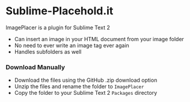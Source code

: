 Sublime-Placehold.it
=============================

ImagePlacer is a plugin for Sublime Text 2

* Can insert an image in your HTML document from your image folder
* No need to ever write an image tag ever again
* Handles subfolders as well

### Download Manually

* Download the files using the GitHub .zip download option
* Unzip the files and rename the folder to `ImagePlacer`
* Copy the folder to your Sublime Text 2 `Packages` directory

